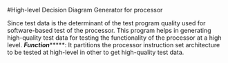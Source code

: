 #High-level Decision Diagram Generator for processor



Since test data is the determinant of the test program quality used for software-based test of the processor.
This program helps in generating high-quality test data for testing the functionality of the processor at a high level.
              *********Function**************:
It partitions the processor instruction set architecture to be tested at high-level in other to get high-quality test data.
